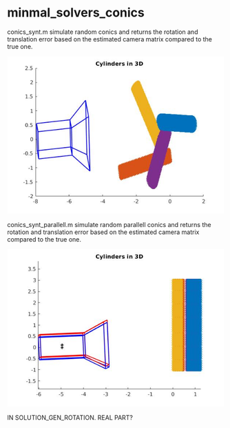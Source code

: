 # minmal_solvers_conics

conics_synt.m simulate random conics and returns the rotation and translation error based on
the estimated camera matrix compared to the true one.

![image](images/synt_image.jpg)

conics_synt_parallell.m simulate random parallell conics and returns the rotation and translation error based on
the estimated camera matrix compared to the true one.

![image](images/synt_parallell_image.jpg)

IN SOLUTION_GEN_ROTATION. REAL PART?

